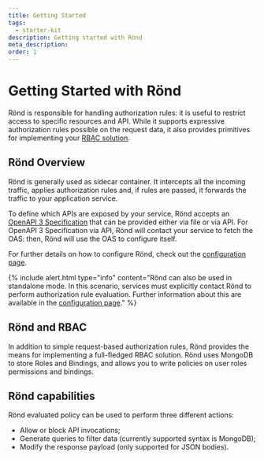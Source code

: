 ```yaml
---
title: Getting Started
tags:
  - starter-kit
description: Getting started with Rönd
meta_description: 
order: 1
---
```


# Getting Started with Rönd

Rönd is responsible for handling authorization rules: it is useful to restrict access to specific resources and API.
While it supports expressive authorization rules possible on the request data, it also provides primitives for implementing your [RBAC solution](#Rönd-and-rbac).

## Rönd Overview

Rönd is generally used as sidecar container. It intercepts all the incoming traffic, applies authorization rules and, if rules are passed, it forwards the traffic to your application service.

To define which APIs are exposed by your service, Rönd accepts an [OpenAPI 3 Specification](https://swagger.io/specification/) that can be provided either via file or via API. For OpenAPI 3 Specification via API, Rönd will contact your service to fetch the OAS: then, Rönd will use the OAS to configure itself.

For further details on how to configure Rönd, check out the [configuration page](/docs/configuration).

{%
  include alert.html
  type="info"
  content="Rönd can also be used in standalone mode. In this scenario, services must explicitly contact Rönd to perform authorization rule evaluation. Further information about this are available in the [configuration page](/docs/configuration)."
%}

## Rönd and RBAC

In addition to simple request-based authorization rules, Rönd provides the means for implementing a full-fledged RBAC solution. Rönd uses MongoDB to store Roles and Bindings, and allows you to write policies on user roles permissions and bindings.

## Rönd capabilities

Rönd evaluated policy can be used to perform three different actions:

- Allow or block API invocations;
- Generate queries to filter data (currently supported syntax is MongoDB);
- Modify the response payload (only supported for JSON bodies).
